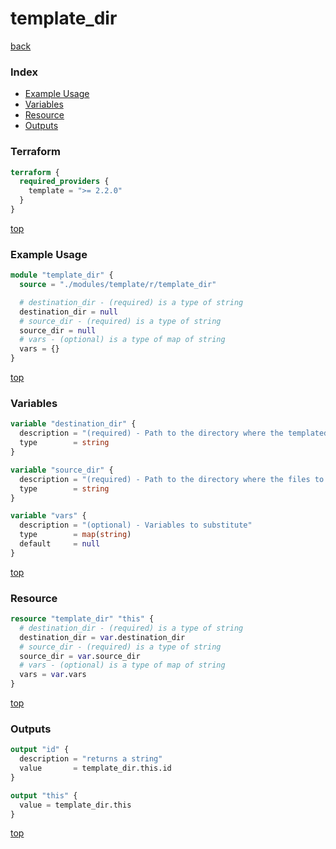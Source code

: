 # template_dir

[back](../template.md)

### Index

- [Example Usage](#example-usage)
- [Variables](#variables)
- [Resource](#resource)
- [Outputs](#outputs)

### Terraform

```terraform
terraform {
  required_providers {
    template = ">= 2.2.0"
  }
}
```

[top](#index)

### Example Usage

```terraform
module "template_dir" {
  source = "./modules/template/r/template_dir"

  # destination_dir - (required) is a type of string
  destination_dir = null
  # source_dir - (required) is a type of string
  source_dir = null
  # vars - (optional) is a type of map of string
  vars = {}
}
```

[top](#index)

### Variables

```terraform
variable "destination_dir" {
  description = "(required) - Path to the directory where the templated files will be written"
  type        = string
}

variable "source_dir" {
  description = "(required) - Path to the directory where the files to template reside"
  type        = string
}

variable "vars" {
  description = "(optional) - Variables to substitute"
  type        = map(string)
  default     = null
}
```

[top](#index)

### Resource

```terraform
resource "template_dir" "this" {
  # destination_dir - (required) is a type of string
  destination_dir = var.destination_dir
  # source_dir - (required) is a type of string
  source_dir = var.source_dir
  # vars - (optional) is a type of map of string
  vars = var.vars
}
```

[top](#index)

### Outputs

```terraform
output "id" {
  description = "returns a string"
  value       = template_dir.this.id
}

output "this" {
  value = template_dir.this
}
```

[top](#index)